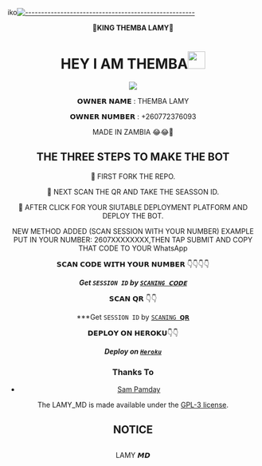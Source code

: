 iko[![-----------------------------------------------------](https://raw.githubusercontent.com/andreasbm/readme/master/assets/lines/colored.png)](#table-of-contents)
<p align="center">
    <a ![Screenshot 2024-04-18 143550](https://github.com/Themba006/LAMY_MD/assets/158316083/60629356-ac06-4c16-9a89-930fbd6f43df).jpg" alt="01" border="0" /></a>
</p>


                     
                      
   <div align="center">
                      👑<b>KING THEMBA LAMY</b>👑</b>
  <div align="center">
</p>
</a>
<h1 align="center"><b>HEY I AM THEMBA</b><img src="https://media.giphy.com/media/hvRJCLFzcasrR4ia7z/giphy.gif" width="35"></h1>


<p align="center">
  <a href="https://github.com/DenverCoder1/readme-typing-svg"><img src="https://readme-typing-svg.herokuapp.com?font=Time+New+Roman&color=cyan&size=25&center=true&vCenter=true&width=600&height=100&lines=Assalamu+O+Alaikum+Warahmatullah..&hearts;++;Self-taught+Back-End+Developer,;Always+creating+best+bots,;My+Hobby+Is+to+deploy+WhatsApp+bots,;Active+Hacker/Ready+to+hacker+any+thing,;Love+to+learn+new+stuffs..<3"></a>
</p>
                       
                       
  𝗢𝗪𝗡𝗘𝗥 𝗡𝗔𝗠𝗘 : THEMBA LAMY

 𝗢𝗪𝗡𝗘𝗥 𝗡𝗨𝗠𝗕𝗘𝗥 : +260772376093

  MADE IN ZAMBIA 😂😂🤣 

## THE THREE STEPS TO MAKE THE BOT

📌 FIRST FORK THE REPO.

📌 NEXT SCAN THE QR AND TAKE THE SEASSON ID.

📌 AFTER CLICK FOR YOUR SIUTABLE DEPLOYMENT PLATFORM AND DEPLOY THE BOT.  


NEW METHOD ADDED (SCAN SESSION WITH YOUR NUMBER)
EXAMPLE PUT IN YOUR NUMBER: 2607XXXXXXXX,THEN TAP SUBMIT AND COPY THAT CODE TO YOUR WhatsApp

𝗦𝗖𝗔𝗡 𝗖𝗢𝗗𝗘 𝗪𝗜𝗧𝗛 𝗬𝗢𝗨𝗥 𝗡𝗨𝗠𝗕𝗘𝗥
        👇👇👇👇


 ***Get `SESSION ID` by [`SCANING 𝗖𝗢𝗗𝗘`](https://suhail-md-vtsf.onrender.com/code)***

   𝗦𝗖𝗔𝗡 𝗤𝗥 👇👇



   ***Get `SESSION ID` by [`SCANING 𝗤𝗥`](https://king-ibrahim-md-qr-code-c932a015796c.herokuapp.com/)                 


   𝗗𝗘𝗣𝗟𝗢𝗬 𝗢𝗡 𝗛𝗘𝗥𝗢𝗞𝗨👇👇


***Deploy on [`Heroku`](https://dashboard.heroku.com/new?template=https://github.com/king-ibrahim-md/KING-IBRAHIM-GPT)*** 


### Thanks To
- [Sam Pamday](https://github.com/Sampandey001) 


The LAMY_MD is made available under the [GPL-3 license](https://github.com/SuhailTechInfo/Suhail-Md/blob/main/LICENCE).


<h2 align="center">  NOTICE
</h2>

## 
LAMY 𝙈𝘿

